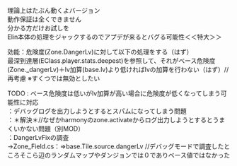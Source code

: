 理論上はたぶん動くよバージョン  
動作保証は全くできません  
分かる方だけお試しを  
Elin本体の処理をジャックするのでアプデが来るとバグる可能性＜＜特大＞＞

効能：危険度(Zone.DangerLv)に対して以下の処理をする（はず）  
最深到達層(EClass.player.stats.deepest)を参照して、それがベース危険度(Zone._dangerLv)＋lv加算(base.lv)より低ければlvの加算を行わない（はず）//再考慮
※すくつでは無効としたい

TODO : ベース危険度は低いがlv加算が高い場合に危険度が低くなってしまう可能性に対応  
      ：デバッグログを出力しようとするとスパムになってしまう問題  
      ：＊解決＊//なぜかharmonyのzone.activateからログ出力しようとするとうまくいかない問題（別MOD）  
：DangerLvFixの調査  
      →Zone_Field.cs：=>base.Tile.source.dangerLv //デバッグモードで調査したところそこら辺のランダムマップやダンジョンでは０でありベース値ではなかった
